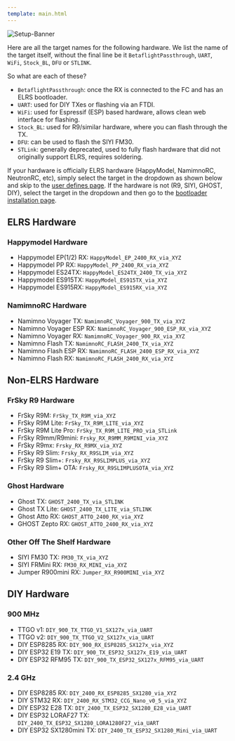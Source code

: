 ```yaml
---
template: main.html
---
```


![Setup-Banner](https://github.com/ExpressLRS/ExpressLRS-Hardware/raw/master/img/quick-start.png)

Here are all the target names for the following hardware. We list the name of the target itself, without the final line be it `BetaflightPassthrough`, `UART`, `WiFi`, `Stock_BL`, `DFU` or `STLINK`. 

So what are each of these?

- `BetaflightPassthrough`: once the RX is connected to the FC and has an ELRS bootloader.
- `UART`: used for DIY TXes or flashing via an FTDI.
- `WiFi`: used for Espressif (ESP) based hardware, allows clean web interface for flashing.
- `Stock_BL`: used for R9/similar hardware, where you can flash through the TX.
- `DFU`: can be used to flash the SIYI FM30.
- `STLink`: generally deprecated, used to fully flash hardware that did not originally support ELRS, requires soldering.

 If your hardware is officially ELRS hardware (HappyModel, NamimnoRC, NeutronRC, etc), simply select the target in the dropdown as shown below and skip to the <!--          href="{{ page.next_page.url | url }}"--> <a href="/quick-start/user-defines/">user defines page</a>. If the hardware is not (R9, SIYI, GHOST, DIY), select the target in the dropdown and then go to the <!--          href="{{ page.next_page.url | url }}"--> <a href="/quick-start/installing-bootloader/">bootloader installation page</a>.

## ELRS Hardware
### Happymodel Hardware
- Happymodel EP(1/2) RX: `HappyModel_EP_2400_RX_via_XYZ`
- Happymodel PP RX: `HappyModel_PP_2400_RX_via_XYZ`
- Happymodel ES24TX: `HappyModel_ES24TX_2400_TX_via_XYZ`
- Happymodel ES915TX: `HappyModel_ES915TX_via_XYZ`
- Happymodel ES915RX: `HappyModel_ES915RX_via_XYZ`

### NamimnoRC Hardware
- Namimno Voyager TX: `NamimnoRC_Voyager_900_TX_via_XYZ`
- Namimno Voyager ESP RX: `NamimnoRC_Voyager_900_ESP_RX_via_XYZ`
- Namimno Voyager RX: `NamimnoRC_Voyager_900_RX_via_XYZ`
- Namimno Flash TX: `NamimnoRC_FLASH_2400_TX_via_XYZ`
- Namimno Flash ESP RX: `NamimnoRC_FLASH_2400_ESP_RX_via_XYZ`
- Namimno Flash RX: `NamimnoRC_FLASH_2400_RX_via_XYZ`

## Non-ELRS Hardware
### FrSky R9 Hardware
- FrSky R9M: `FrSky_TX_R9M_via_XYZ`
- FrSky R9M Lite: `FrSky_TX_R9M_LITE_via_XYZ`
- FrSky R9M Lite Pro: `FrSky_TX_R9M_LITE_PRO_via_STLink`
- FrSky R9mm/R9mini: `Frsky_RX_R9MM_R9MINI_via_XYZ`
- FrSky R9mx: `Frsky_RX_R9MX_via_XYZ`
- FrSky R9 Slim: `Frsky_RX_R9SLIM_via_XYZ`
- FrSky R9 Slim+: `Frsky_RX_R9SLIMPLUS_via_XYZ`
- FrSky R9 Slim+ OTA: `Frsky_RX_R9SLIMPLUSOTA_via_XYZ`

### Ghost Hardware
- Ghost TX: `GHOST_2400_TX_via_STLINK`
- Ghost TX Lite: `GHOST_2400_TX_LITE_via_STLINK`
- Ghost Atto RX: `GHOST_ATTO_2400_RX_via_XYZ`
- GHOST Zepto RX: `GHOST_ATTO_2400_RX_via_XYZ`

### Other Off The Shelf Hardware
- SIYI FM30 TX: `FM30_TX_via_XYZ`
- SIYI FRMini RX: `FM30_RX_MINI_via_XYZ`
- Jumper R900mini RX: `Jumper_RX_R900MINI_via_XYZ`

## DIY Hardware
### 900 MHz
- TTGO v1: `DIY_900_TX_TTGO_V1_SX127x_via_UART`
- TTGO v2: `DIY_900_TX_TTGO_V2_SX127x_via_UART`
- DIY ESP8285 RX: `DIY_900_RX_ESP8285_SX127x_via_XYZ`
- DIY ESP32 E19 TX: `DIY_900_TX_ESP32_SX127x_E19_via_UART`
- DIY ESP32 RFM95 TX: `DIY_900_TX_ESP32_SX127x_RFM95_via_UART`

### 2.4 GHz
- DIY ESP8285 RX: `DIY_2400_RX_ESP8285_SX1280_via_XYZ`
- DIY STM32 RX: `DIY_2400_RX_STM32_CCG_Nano_v0_5_via_XYZ`
- DIY ESP32 E28 TX: `DIY_2400_TX_ESP32_SX1280_E28_via_UART`
- DIY ESP32 LORAF27 TX: `DIY_2400_TX_ESP32_SX1280_LORA1280F27_via_UART`
- DIY ESP32 SX1280mini TX: `DIY_2400_TX_ESP32_SX1280_Mini_via_UART`
